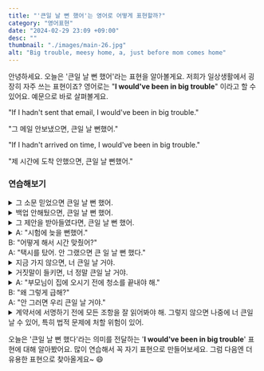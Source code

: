 ```yaml
---
title: "'큰일 날 뻔 했어'는 영어로 어떻게 표현할까?"
category: "영어표현"
date: "2024-02-29 23:09 +09:00"
desc: ""
thumbnail: "./images/main-26.jpg"
alt: "Big trouble, meesy home, a, just before mom comes home"
---
```


안녕하세요. 오늘은 '큰일 날 뻔 했어'라는 표현을 알아볼게요. 저희가 일상생활에서 굉장히 자주 쓰는 표현이죠? 영어로는 "**I would've been in big trouble**" 이라고 할 수 있어요. 예문으로 바로 살펴볼게요.

"If I hadn't sent that email, I would've been in big trouble."

"그 메일 안보냈으면, 큰일 날 뻔했어."

"If I hadn't arrived on time, I would've been in big trouble."

"제 시간에 도착 안했으면, 큰일 날 뻔했어."

### 연습해보기

<details>
  <summary>그 소문 믿었으면 큰일 날 뻔 했어.</summary>
  <span>If I had believed that rumor, I would've been in big trouble.</span>
</details>

<details>
 <summary>백업 안해뒀으면, 큰일 날 뻔 했어.</summary>
  <span>If I hadn't backed up my files, I would've been in big trouble.</span>
</details>

<details>
  <summary>그 제안을 받아들였다면, 큰일 날 뻔 했어.</summary>
  <span>If I'd accepted that offer, I would've been in big trouble.</span>
</details>

<details>
  <summary>A: "시험에 늦을 뻔했어."<br>B: "어떻게 해서 시간 맞췄어?"<br>A: "택시를 탔어. 안 그랬으면 큰 일 날 뻔 했다."</summary>
  <span>A: "I almost arrived late for the exam."<br>B: "How did you make it on time?"<br>A: "I caught the taxi. If I hadn't, I would've been in big trouble."</span>
</details>

<details>
  <summary>지금 가지 않으면, 너 큰일 날 거야.</summary>
<span>If you don't go now, you would be in big trouble.</span>
</details>

<details>
  <summary>거짓말이 들키면, 너 정말 큰일 날 거야.</summary>
  <span>If your lie is caught, you would be in serious trouble.</span>
</details>

<details>
  <summary>A: "부모님이 집에 오시기 전에 청소를 끝내야 해."<br>B: "왜 그렇게 급해?"<br>A: "안 그러면 우리 큰일 날 거야."
</summary>
<span>A: "We need to finish cleaning before our parents come home"<br>B: "Why the rush?"<br>A: "Otherwise, we would be in big trouble."</span>
</details>

<details>
  <summary>계약서에 서명하기 전에 모든 조항을 잘 읽어봐야 해. 그렇지 않으면 나중에 너 큰일 날 수 있어, 특히 법적 문제에 처할 위험이 있어.
</summary>
<span>You need to read all the terms before signing the contract. Otherwise, you could be in big trouble later, especially with legal issues.</span>
</details>

오늘은 '큰일 날 뻔 했다'라는 의미를 전달하는 '**I would've been in big trouble**' 표현에 대해 알아봤어요. 많이 연습해서 꼭 자기 표현으로 만들어보세요. 그럼 다음엔 더 유용한 표현으로 찾아올게요\~ 😄
